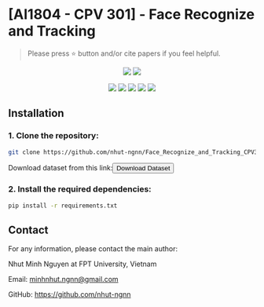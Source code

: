 # [AI1804 - CPV 301] - Face Recognize and Tracking

> Please press ⭐ button and/or cite papers if you feel helpful.

<p align="center">
<img src="https://img.shields.io/badge/Last%20updated%20on-06.07.2024-brightgreen?style=for-the-badge">
<img src="https://img.shields.io/badge/Written%20by-Nguyen%20Minh%20Nhut-pink?style=for-the-badge"> 
</p>

<p align="center">
<img src="https://img.shields.io/badge/Machine%20Learning-white?style=flat"> 
<img src="https://img.shields.io/badge/DeepSORT-white?style=flat">
<img src="https://img.shields.io/badge/Histrogram%20of%20oriented%20gradient-white?style=flat">     
<img src="https://img.shields.io/badge/Local%20binary%20pattern-white?style=flat">     
<img src="https://img.shields.io/badge/Face%20Recognize-white?style=flat">
</p>


## Installation
### 1. Clone the repository:
```bash
git clone https://github.com/nhut-ngnn/Face_Recognize_and_Tracking_CPV301_AI1804/
```
Download dataset from this link:<button onclick="window.location.href='https://drive.google.com/drive/folders/1ZjntzHKm2Y_Na9wpNZDpi_apgRGvEbdo?usp=sharing'"> Download Dataset</button>
### 2. Install the required dependencies:
```bash
pip install -r requirements.txt
```
## Contact
For any information, please contact the main author:

Nhut Minh Nguyen at FPT University, Vietnam

Email: <link>minhnhut.ngnn@gmail.com </link>

GitHub: <link>https://github.com/nhut-ngnn</link>
